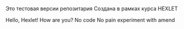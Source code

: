 Это тестовая версии репозитария
Создана в рамках курса HEXLET

Hello, Hexlet! How are you?
No code No pain
experiment with amend
